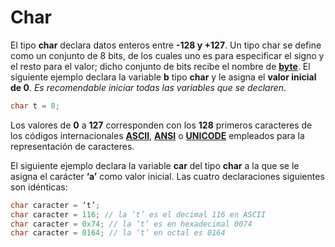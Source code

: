 # Char

El tipo **char** declara datos enteros entre **-128 y +127**. Un tipo char se define como un conjunto de 8 bits, de los cuales uno es para especificar el signo y el resto para el valor; dicho conjunto de bits recibe el nombre de **[byte]([https://es.wikipedia.org/wiki/Byte](https://es.wikipedia.org/wiki/Byte))**. El siguiente ejemplo declara la variable **b** tipo **char** y le asigna el **valor inicial de 0**. _Es recomendable iniciar todas las variables que se declaren_.
```c
char t = 0;
```
Los valores de **0** a **127** corresponden con los **128** primeros caracteres de los códigos internacionales [**ASCII**]([https://es.wikipedia.org/wiki/ASCII](https://es.wikipedia.org/wiki/ASCII)), **[ANSI]([https://es.wikipedia.org/wiki/Instituto_Nacional_Estadounidense_de_Est%C3%A1ndares](https://es.wikipedia.org/wiki/Instituto_Nacional_Estadounidense_de_Est%C3%A1ndares))** o **[UNICODE]([https://es.wikipedia.org/wiki/Unicode](https://es.wikipedia.org/wiki/Unicode))** empleados para la representación de caracteres.

El siguiente ejemplo declara la variable **car** del tipo **char** a la que se le asigna el carácter **‘a’** como valor inicial. Las cuatro declaraciones siguientes son idénticas:
```c
char caracter = ‘t’;
char caracter = 116; // la ‘t’ es el decimal 116 en ASCII
char caracter = 0x74; // la ‘t’ es en hexadecimal 0074
char caracter = 0164; // la ‘t’ en octal es 0164
```
<!--stackedit_data:
eyJoaXN0b3J5IjpbLTE1MTc3MTIwNjIsLTM1MzIyNTk5OF19
-->